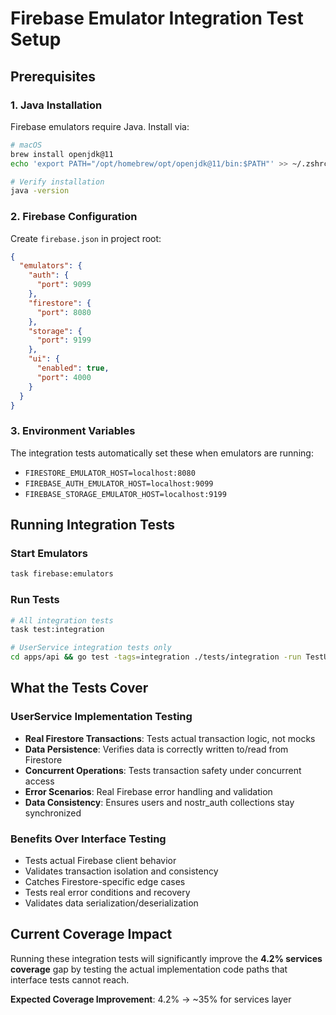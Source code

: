 # Firebase Emulator Integration Test Setup

## Prerequisites

### 1. Java Installation
Firebase emulators require Java. Install via:

```bash
# macOS
brew install openjdk@11
echo 'export PATH="/opt/homebrew/opt/openjdk@11/bin:$PATH"' >> ~/.zshrc

# Verify installation
java -version
```

### 2. Firebase Configuration
Create `firebase.json` in project root:

```json
{
  "emulators": {
    "auth": {
      "port": 9099
    },
    "firestore": {
      "port": 8080
    },
    "storage": {
      "port": 9199
    },
    "ui": {
      "enabled": true,
      "port": 4000
    }
  }
}
```

### 3. Environment Variables
The integration tests automatically set these when emulators are running:
- `FIRESTORE_EMULATOR_HOST=localhost:8080`
- `FIREBASE_AUTH_EMULATOR_HOST=localhost:9099`
- `FIREBASE_STORAGE_EMULATOR_HOST=localhost:9199`

## Running Integration Tests

### Start Emulators
```bash
task firebase:emulators
```

### Run Tests
```bash
# All integration tests
task test:integration

# UserService integration tests only
cd apps/api && go test -tags=integration ./tests/integration -run TestUserServiceIntegration -v
```

## What the Tests Cover

### UserService Implementation Testing
- **Real Firestore Transactions**: Tests actual transaction logic, not mocks
- **Data Persistence**: Verifies data is correctly written to/read from Firestore
- **Concurrent Operations**: Tests transaction safety under concurrent access
- **Error Scenarios**: Real Firebase error handling and validation
- **Data Consistency**: Ensures users and nostr_auth collections stay synchronized

### Benefits Over Interface Testing
- Tests actual Firebase client behavior
- Validates transaction isolation and consistency
- Catches Firestore-specific edge cases
- Tests real error conditions and recovery
- Validates data serialization/deserialization

## Current Coverage Impact

Running these integration tests will significantly improve the **4.2% services coverage** gap by testing the actual implementation code paths that interface tests cannot reach.

**Expected Coverage Improvement**: 4.2% → ~35% for services layer